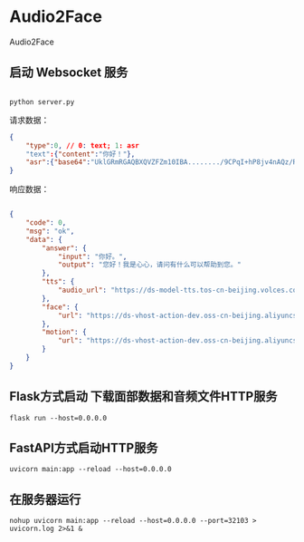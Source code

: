 # Audio2Face
Audio2Face

## 启动 Websocket 服务

```

python server.py

```
请求数据：

```json
{
    "type":0, // 0: text; 1: asr
    "text":{"content":"你好！"},
    "asr":{"base64":"UklGRmRGAQBXQVZFZm10IBA......../9CPqI+hP8jv4nAQz/R/s=","format":"wav"}
}
```

响应数据：

```json

{
    "code": 0,
    "msg": "ok",
    "data": {
        "answer": {
            "input": "你好。",
            "output": "您好！我是心心，请问有什么可以帮助到您。"
        },
        "tts": {
            "audio_url": "https://ds-model-tts.tos-cn-beijing.volces.com/temp/169344792907574024.wav"
        },
        "face": {
            "url": "https://ds-vhost-action-dev.oss-cn-beijing.aliyuncs.com/mouth/c9973b68-0969-45f8-a44c-34745b8443c4.json"
        },
        "motion": {
            "url": "https://ds-vhost-action-dev.oss-cn-beijing.aliyuncs.com/169344792907574024.bin"
        }
    }
}

```


## Flask方式启动 下载面部数据和音频文件HTTP服务

```shell
flask run --host=0.0.0.0
```


## FastAPI方式启动HTTP服务

```shell
uvicorn main:app --reload --host=0.0.0.0
```

## 在服务器运行

```
nohup uvicorn main:app --reload --host=0.0.0.0 --port=32103 > uvicorn.log 2>&1 &

```
